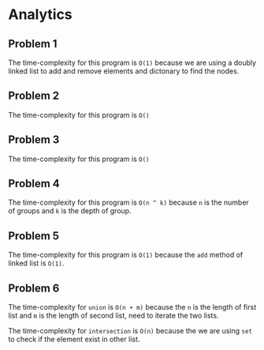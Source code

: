 # Analytics

## Problem 1
The time-complexity for this program is `O(1)` because we are using a doubly linked list to add and remove elements and dictonary to find the nodes.

## Problem 2

The time-complexity for this program is `O()`

## Problem 3

The time-complexity for this program is `O()`

## Problem 4

The time-complexity for this program is `O(n ^ k)` because `n`  is the number of groups and `k` is the depth of group.

## Problem 5

The time-complexity for this program is `O(1)` because the `add` method of linked list is `O(1)`.

## Problem 6

The time-complexity for `union` is `O(n + m)` because the `n` is the length of first list and `m` is the length of second list, need to iterate the two lists.

The time-complexity for `intersection` is `O(n)` because the 
we are using `set` to check if the element exist in other list.